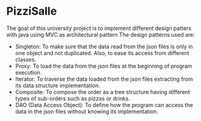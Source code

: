 # PizziSalle
The goal of this university project is to implement different design patters with java using MVC as architectural pattern 
The design patterns used are:
* Singleton: To make sure that the data read from the json files is only in one object and not duplicated. Also, to ease its access from different classes.
* Proxy: To load the data from the json files at the beginning of program execution.
* Iterator: To traverse the data loaded from the json files extracting from its data structure implementation.
* Composite: To compose the order as a tree structure having different types of sub-orders such as pizzas or drinks.
* DAO (Data Access Object): To define how the program can access the data in the json files without knowing its implementation.